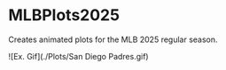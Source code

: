 # MLBPlots2025
Creates animated plots for the MLB 2025 regular season.

![Ex. Gif](./Plots/San Diego Padres.gif)
